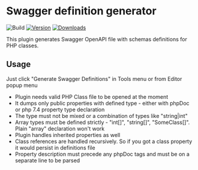 # Swagger definition generator

![Build](https://github.com/pave1-semenov/swagger-definition-generator/workflows/Build/badge.svg)
[![Version](https://img.shields.io/jetbrains/plugin/v/com.github.pavelsemenov.swaggerschemagenerator.svg)](https://plugins.jetbrains.com/plugin/15181)
[![Downloads](https://img.shields.io/jetbrains/plugin/d/com.github.pavelsemenov.swaggerschemagenerator.svg)](https://plugins.jetbrains.com/plugin/15181)

<!-- Plugin description -->
This plugin generates Swagger OpenAPI file with schemas definitions for PHP classes.
## Usage
Just click "Generate Swagger Definitions" in Tools menu or from Editor popup menu
- Plugin needs valid PHP Class file to be opened at the moment
- It dumps only public properties with defined type - either with phpDoc or php 7.4 property type declaration
- The type must not be mixed or a combination of types like "string|int"
- Array types must be defined strictly - "int[]", "string[]", "SomeClass[]". Plain "array" declaration won't work
- Plugin handles inherited properties as well</li>
- Class references are handled recursively. So if you got a class property it would persist in definitions file
- Property description must precede any phpDoc tags and must be on a separate line to be parsed
<!-- Plugin description end -->
